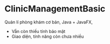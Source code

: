# ClinicManagementBasic
Quản lí phòng khám cơ bản, Java + JavaFX, 
 - Vẫn còn thiếu tính bảo mật
 - Giao diện, tính năng còn chưa nhiều
